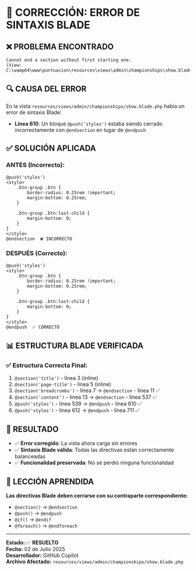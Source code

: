 # 🔧 CORRECCIÓN: ERROR DE SINTAXIS BLADE

## ❌ PROBLEMA ENCONTRADO
```
Cannot end a section without first starting one. 
(View: C:\wamp64\www\puntuacion\resources\views\admin\championships\show.blade.php)
```

## 🔍 CAUSA DEL ERROR
En la vista `resources/views/admin/championships/show.blade.php` había un error de sintaxis Blade:

- **Línea 610**: Un bloque `@push('styles')` estaba siendo cerrado incorrectamente con `@endsection` en lugar de `@endpush`

## ✅ SOLUCIÓN APLICADA

### **ANTES** (Incorrecto):
```blade
@push('styles')
<style>
    .btn-group .btn {
        border-radius: 0.25rem !important;
        margin-bottom: 0.25rem;
    }
    
    .btn-group .btn:last-child {
        margin-bottom: 0;
    }
}
</style>
@endsection  ❌ INCORRECTO
```

### **DESPUÉS** (Correcto):
```blade
@push('styles')
<style>
    .btn-group .btn {
        border-radius: 0.25rem !important;
        margin-bottom: 0.25rem;
    }
    
    .btn-group .btn:last-child {
        margin-bottom: 0;
    }
}
</style>
@endpush  ✅ CORRECTO
```

## 📊 ESTRUCTURA BLADE VERIFICADA

### ✅ **Estructura Correcta Final:**
1. `@section('title')` - línea 3 (inline)
2. `@section('page-title')` - línea 5 (inline)  
3. `@section('breadcrumbs')` - línea 7 → `@endsection` - línea 11 ✅
4. `@section('content')` - línea 13 → `@endsection` - línea 537 ✅
5. `@push('styles')` - línea 539 → `@endpush` - línea 610 ✅
6. `@push('styles')` - línea 612 → `@endpush` - línea 711 ✅

## 🎯 RESULTADO
- ✅ **Error corregido**: La vista ahora carga sin errores
- ✅ **Sintaxis Blade válida**: Todas las directivas están correctamente balanceadas
- ✅ **Funcionalidad preservada**: No se perdió ninguna funcionalidad

## 📝 LECCIÓN APRENDIDA
**Las directivas Blade deben cerrarse con su contraparte correspondiente:**
- `@section()` → `@endsection`
- `@push()` → `@endpush`
- `@if()` → `@endif`
- `@foreach()` → `@endforeach`

---

**Estado:** ✅ **RESUELTO**  
**Fecha:** 02 de Julio 2025  
**Desarrollador:** GitHub Copilot  
**Archivo Afectado:** `resources/views/admin/championships/show.blade.php`
